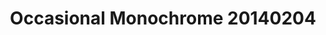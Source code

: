 ---
id_key: '22'
image: image_00050.jpg
thumbnail: thumb_image_00050.jpg
title: Occasional Monochrome 20140204
dimensions: 200 × 250
medium: Flasche Acrylic on canvas
year: '2017'
artist: Casandra Pennypacker  
notes: Lorem gibson shanty town car Tokyo assassin sentient spook yiheyuan filters
  systema Bosozoku city mimetic polycarbon suits Korsakov's motion gentlemen loser
  dolphin temperfoam biochip personality uplink Night City.
galleries: lemon
permalink: "/new/22.html"
layout: single-work
---